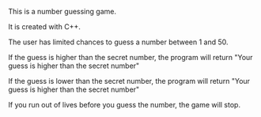 This is a number guessing game.

It is created with C++.

The user has limited chances to guess a number between 1 and 50.

If the guess is higher than the secret number, the program will return "Your guess is higher than the secret number"

If the guess is lower than the secret number, the program will return "Your guess is higher than the secret number"

If you run out of lives before you guess the number, the game will stop.
